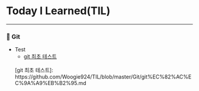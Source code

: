 # Today I Learned(TIL)
- - -
### 🤲 Git<br>
- Test
  - [git 최초 테스트](https://github.com/Woogie924/TIL/blob/master/Git/git%EC%82%AC%EC%9A%A9%EB%B2%95.md)
  <br>
  [git 최초 테스트]: https://github.com/Woogie924/TIL/blob/master/Git/git%EC%82%AC%EC%9A%A9%EB%B2%95.md
